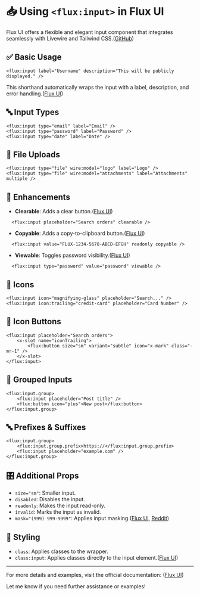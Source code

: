 # 📥 Using `<flux:input>` in Flux UI

Flux UI offers a flexible and elegant input component that integrates seamlessly with Livewire and Tailwind CSS.([GitHub][2])

## ✅ Basic Usage

```blade
<flux:input label="Username" description="This will be publicly displayed." />
```



This shorthand automatically wraps the input with a label, description, and error handling.([Flux UI][3])

## 🔤 Input Types

```blade
<flux:input type="email" label="Email" />
<flux:input type="password" label="Password" />
<flux:input type="date" label="Date" />
```



## 📁 File Uploads

```blade
<flux:input type="file" wire:model="logo" label="Logo" />
<flux:input type="file" wire:model="attachments" label="Attachments" multiple />
```



## 🧩 Enhancements

* **Clearable**: Adds a clear button.([Flux UI][4])

```blade
  <flux:input placeholder="Search orders" clearable />
```



* **Copyable**: Adds a copy-to-clipboard button.([Flux UI][4])

```blade
  <flux:input value="FLUX-1234-5678-ABCD-EFGH" readonly copyable />
```



* **Viewable**: Toggles password visibility.([Flux UI][4])

```blade
  <flux:input type="password" value="password" viewable />
```



## 🎨 Icons

```blade
<flux:input icon="magnifying-glass" placeholder="Search..." />
<flux:input icon:trailing="credit-card" placeholder="Card Number" />
```



## 🔘 Icon Buttons

```blade
<flux:input placeholder="Search orders">
    <x-slot name="iconTrailing">
        <flux:button size="sm" variant="subtle" icon="x-mark" class="-mr-1" />
    </x-slot>
</flux:input>
```



## 🧩 Grouped Inputs

```blade
<flux:input.group>
    <flux:input placeholder="Post title" />
    <flux:button icon="plus">New post</flux:button>
</flux:input.group>
```



## 🔤 Prefixes & Suffixes

```blade
<flux:input.group>
    <flux:input.group.prefix>https://</flux:input.group.prefix>
    <flux:input placeholder="example.com" />
</flux:input.group>
```



## 🎛️ Additional Props

* `size="sm"`: Smaller input.
* `disabled`: Disables the input.
* `readonly`: Makes the input read-only.
* `invalid`: Marks the input as invalid.
* `mask="(999) 999-9999"`: Applies input masking.([Flux UI][4], [Reddit][5])

## 🎨 Styling

* `class`: Applies classes to the wrapper.
* `class:input`: Applies classes directly to the input element.([Flux UI][6])

---

For more details and examples, visit the official documentation: ([Flux UI][4])

Let me know if you need further assistance or examples!

[1]: https://fluxui.dev/docs/principles?utm_source=chatgpt.com "Principles - Flux UI"
[2]: https://github.com/livewire/flux?utm_source=chatgpt.com "Flux - The official Livewire UI component library - GitHub"
[3]: https://fluxui.dev/components/field?utm_source=chatgpt.com "Field - Flux UI"
[4]: https://fluxui.dev/components/input?utm_source=chatgpt.com "Input - Flux UI"
[5]: https://www.reddit.com/r/laravel/comments/1f39hxi/flux_livewire_ui_kit/?utm_source=chatgpt.com "Flux · Livewire UI kit : r/laravel - Reddit"
[6]: https://fluxui.dev/docs/patterns?utm_source=chatgpt.com "Patterns - Flux UI"
